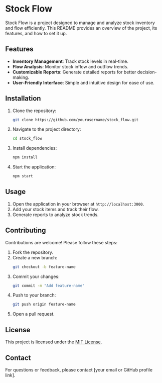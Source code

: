 # Stock Flow

Stock Flow is a project designed to manage and analyze stock inventory and flow efficiently. This README provides an overview of the project, its features, and how to set it up.

## Features

- **Inventory Management**: Track stock levels in real-time.
- **Flow Analysis**: Monitor stock inflow and outflow trends.
- **Customizable Reports**: Generate detailed reports for better decision-making.
- **User-Friendly Interface**: Simple and intuitive design for ease of use.

## Installation

1. Clone the repository:
    ```bash
    git clone https://github.com/yourusername/stock_flow.git
    ```
2. Navigate to the project directory:
    ```bash
    cd stock_flow
    ```
3. Install dependencies:
    ```bash
    npm install
    ```
4. Start the application:
    ```bash
    npm start
    ```

## Usage

1. Open the application in your browser at `http://localhost:3000`.
2. Add your stock items and track their flow.
3. Generate reports to analyze stock trends.

## Contributing

Contributions are welcome! Please follow these steps:

1. Fork the repository.
2. Create a new branch:
    ```bash
    git checkout -b feature-name
    ```
3. Commit your changes:
    ```bash
    git commit -m "Add feature-name"
    ```
4. Push to your branch:
    ```bash
    git push origin feature-name
    ```
5. Open a pull request.

## License

This project is licensed under the [MIT License](LICENSE).

## Contact

For questions or feedback, please contact [your email or GitHub profile link].
